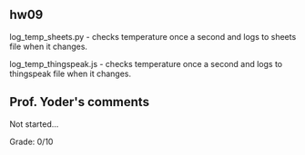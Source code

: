 ## hw09

log_temp_sheets.py - checks temperature once a second and logs to sheets file when it changes.

log_temp_thingspeak.js - checks temperature once a second and logs to thingspeak file when it changes.

## Prof. Yoder's comments

Not started...

Grade:  0/10
